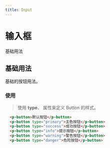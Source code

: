 ```yaml
---
title: Input
---
```


# 输入框

基础用法

<script>
export default {
  data() {
    return {
      input: '请输入内容'
    }
  }
}
</script>

## 基础用法

基础的按钮用法。

<template>
  <p-button>{{input}}</p-button>
  <p-button type="primary">主色按钮</p-button>
  <p-button type="success">成功按钮</p-button>
  <p-button type="info">提示按钮</p-button>
  <p-button type="warning">警告按钮</p-button>
  <p-button type="danger">危险按钮</p-button>
</template>


### 使用

> 使用 **type**、 属性来定义 Button 的样式。

```html
  <p-button>默认按钮</p-button>
  <p-button type="primary">主色按钮</p-button>
  <p-button type="success">成功按钮</p-button>
  <p-button type="info">提示按钮</p-button>
  <p-button type="warning">警告按钮</p-button>
  <p-button type="danger">危险按钮</p-button>
```
